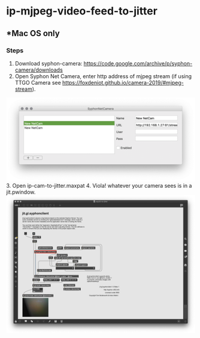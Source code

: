 # ip-mjpeg-video-feed-to-jitter


## *Mac OS only


### Steps
1. Download syphon-camera: https://code.google.com/archive/p/syphon-camera/downloads
2. Open Syphon Net Camera, enter http address of mjpeg stream (if using TTGO Camera see https://foxdeniot.github.io/camera-2019/#mjpeg-stream).
  <img src='snc.png'>
3. Open ip-cam-to-jitter.maxpat
4. Viola! whatever your camera sees is in a jit.pwindow.
  <img src='screenshot.png'>
